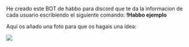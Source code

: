 He creado este BOT de habbo para discord que te da la informacion de cada usuario escribiendo el siguiente comando:
<b>!Habbo ejemplo</b>

Aquí os añado una foto para que os hagais una idea:

<img src="https://i.imgur.com/7t5I0e3.png">
